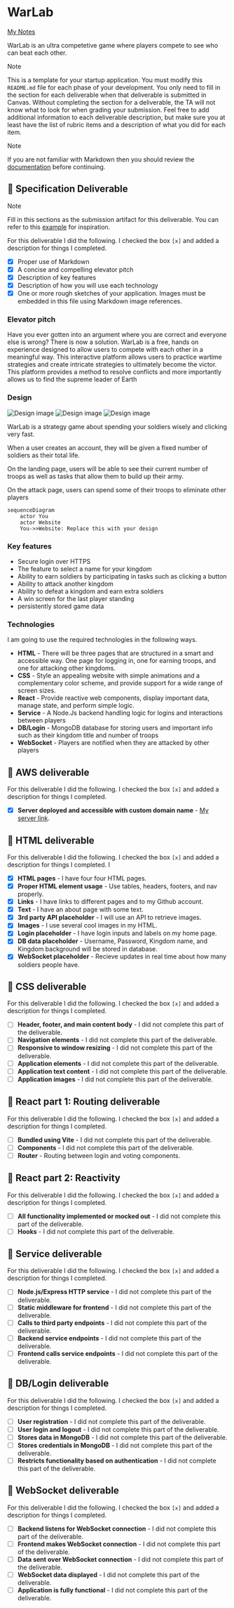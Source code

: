 # WarLab

[My Notes](notes.md)

WarLab is an ultra competetive game where players compete to see who can beat each other. 


> [!NOTE]
>  This is a template for your startup application. You must modify this `README.md` file for each phase of your development. You only need to fill in the section for each deliverable when that deliverable is submitted in Canvas. Without completing the section for a deliverable, the TA will not know what to look for when grading your submission. Feel free to add additional information to each deliverable description, but make sure you at least have the list of rubric items and a description of what you did for each item.

> [!NOTE]
>  If you are not familiar with Markdown then you should review the [documentation](https://docs.github.com/en/get-started/writing-on-github/getting-started-with-writing-and-formatting-on-github/basic-writing-and-formatting-syntax) before continuing.

## 🚀 Specification Deliverable

> [!NOTE]
>  Fill in this sections as the submission artifact for this deliverable. You can refer to this [example](https://github.com/webprogramming260/startup-example/blob/main/README.md) for inspiration.

For this deliverable I did the following. I checked the box `[x]` and added a description for things I completed.

- [X] Proper use of Markdown
- [X] A concise and compelling elevator pitch
- [X] Description of key features
- [X] Description of how you will use each technology
- [X] One or more rough sketches of your application. Images must be embedded in this file using Markdown image references.

### Elevator pitch

Have you ever gotten into an argument where you are correct and everyone else is wrong? There is now a solution. WarLab is a free, hands on experience designed to allow users to compete with each other in a meaningful way. This interactive platform allows users to practice wartime strategies and create intricate strategies to ultimately become the victor. This platform provides a method to resolve conflicts and more importantly allows us to find the supreme leader of Earth

### Design
![Design image](Login_Page.png)
![Design image](Earn_Money_Page.png)
![Design image](Attack_Page.png)

WarLab is a strategy game about spending your soldiers wisely and clicking very fast.

When a user creates an account, they will be given a fixed number of soldiers as their total life. 

On the landing page, users will be able to see their current number of troops as well as tasks that allow them to build up their army.

On the attack page, users can spend some of their troops to eliminate other players

```mermaid
sequenceDiagram
    actor You
    actor Website
    You->>Website: Replace this with your design
```

### Key features

- Secure login over HTTPS
- The feature to select a name for your kingdom
- Ability to earn soldiers by participating in tasks such as clicking a button
- Ability to attack another kingdom
- Ability to defeat a kingdom and earn extra soldiers
- A win screen for the last player standing
- persistently stored game data

### Technologies

I am going to use the required technologies in the following ways.

- **HTML** - There will be three pages that are structured in a smart and accessible way. One page for logging in, one for earning troops, and one for attacking other kingdoms.
- **CSS** - Style an appealing website with simple animations and a complementary color scheme, and provide support for a wide range of screen sizes.
- **React** - Provide reactive web components, display important data, manage state, and perform simple logic.
- **Service** - A Node.Js backend handling logic for logins and interactions between players
- **DB/Login** - MongoDB database for storing users and important info such as their kingdom title and number of troops
- **WebSocket** - Players are notified when they are attacked by other players

## 🚀 AWS deliverable

For this deliverable I did the following. I checked the box `[x]` and added a description for things I completed.

- [X] **Server deployed and accessible with custom domain name** - [My server link](webprogramming260startup.click).

## 🚀 HTML deliverable

For this deliverable I did the following. I checked the box `[x]` and added a description for things I completed. I
- [X] **HTML pages** - I have four four HTML pages.
- [X] **Proper HTML element usage** - Use tables, headers, footers, and nav properly.
- [X] **Links** - I have links to different pages and to my Github account.
- [X] **Text** - I have an about page with some text.
- [X] **3rd party API placeholder** - I will use an API to retrieve images.
- [X] **Images** - I use several cool images in my HTML.
- [X] **Login placeholder** - I have login inputs and labels on my home page.
- [X] **DB data placeholder** - Username, Password, Kingdom name, and Kingdom background will be stored in database.
- [X] **WebSocket placeholder** - Recieve updates in real time about how many soldiers people have.

## 🚀 CSS deliverable

For this deliverable I did the following. I checked the box `[x]` and added a description for things I completed.

- [ ] **Header, footer, and main content body** - I did not complete this part of the deliverable.
- [ ] **Navigation elements** - I did not complete this part of the deliverable.
- [ ] **Responsive to window resizing** - I did not complete this part of the deliverable.
- [ ] **Application elements** - I did not complete this part of the deliverable.
- [ ] **Application text content** - I did not complete this part of the deliverable.
- [ ] **Application images** - I did not complete this part of the deliverable.

## 🚀 React part 1: Routing deliverable

For this deliverable I did the following. I checked the box `[x]` and added a description for things I completed.

- [ ] **Bundled using Vite** - I did not complete this part of the deliverable.
- [ ] **Components** - I did not complete this part of the deliverable.
- [ ] **Router** - Routing between login and voting components.

## 🚀 React part 2: Reactivity

For this deliverable I did the following. I checked the box `[x]` and added a description for things I completed.

- [ ] **All functionality implemented or mocked out** - I did not complete this part of the deliverable.
- [ ] **Hooks** - I did not complete this part of the deliverable.

## 🚀 Service deliverable

For this deliverable I did the following. I checked the box `[x]` and added a description for things I completed.

- [ ] **Node.js/Express HTTP service** - I did not complete this part of the deliverable.
- [ ] **Static middleware for frontend** - I did not complete this part of the deliverable.
- [ ] **Calls to third party endpoints** - I did not complete this part of the deliverable.
- [ ] **Backend service endpoints** - I did not complete this part of the deliverable.
- [ ] **Frontend calls service endpoints** - I did not complete this part of the deliverable.

## 🚀 DB/Login deliverable

For this deliverable I did the following. I checked the box `[x]` and added a description for things I completed.

- [ ] **User registration** - I did not complete this part of the deliverable.
- [ ] **User login and logout** - I did not complete this part of the deliverable.
- [ ] **Stores data in MongoDB** - I did not complete this part of the deliverable.
- [ ] **Stores credentials in MongoDB** - I did not complete this part of the deliverable.
- [ ] **Restricts functionality based on authentication** - I did not complete this part of the deliverable.

## 🚀 WebSocket deliverable

For this deliverable I did the following. I checked the box `[x]` and added a description for things I completed.

- [ ] **Backend listens for WebSocket connection** - I did not complete this part of the deliverable.
- [ ] **Frontend makes WebSocket connection** - I did not complete this part of the deliverable.
- [ ] **Data sent over WebSocket connection** - I did not complete this part of the deliverable.
- [ ] **WebSocket data displayed** - I did not complete this part of the deliverable.
- [ ] **Application is fully functional** - I did not complete this part of the deliverable.
